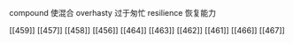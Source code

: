 




compound 使混合
overhasty 过于匆忙
resilience 恢复能力

[[459]]
[[457]]
[[458]]
[[456]]
[[464]]
[[463]]
[[462]]
[[461]]
[[466]]
[[467]]
